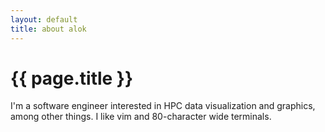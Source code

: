 ```yaml
---
layout: default
title: about alok
---
```


# {{ page.title }}

I'm a software engineer interested in HPC data visualization and graphics,
among other things. I like vim and 80-character wide terminals.
